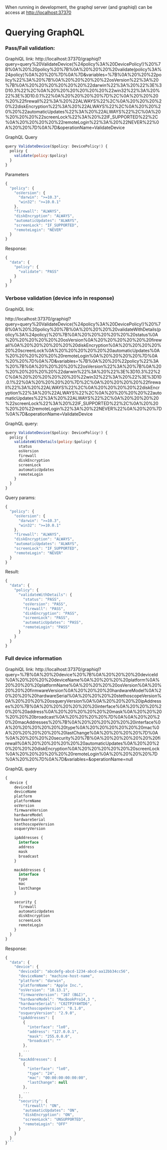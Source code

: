 When running in development, the graphql server (and graphiql) can be access at [http://localhost:37370](http://localhost:37370)

# Querying GraphQL

### Pass/Fail validation:

GraphiQL link: http://localhost:37370/graphiql?query=query%20ValidateDevice(%24policy%3A%20DevicePolicy!)%20%7B%0A%20%20policy%20%7B%0A%20%20%20%20validate(policy%3A%24policy)%0A%20%20%7D%0A%7D&variables=%7B%0A%20%20%22policy%22%3A%20%7B%0A%20%20%20%20%22osVersion%22%3A%20%7B%0A%20%20%20%20%20%20%22darwin%22%3A%20%22%3E%3D10.3%22%2C%0A%20%20%20%20%20%20%22win32%22%3A%20%22%3E%3D10.0.1%22%0A%20%20%20%20%7D%2C%0A%20%20%20%20%22firewall%22%3A%20%22ALWAYS%22%2C%0A%20%20%20%20%22diskEncryption%22%3A%20%22ALWAYS%22%2C%0A%20%20%20%20%22automaticUpdates%22%3A%20%22ALWAYS%22%2C%0A%20%20%20%20%22screenLock%22%3A%20%22IF_SUPPORTED%22%2C%0A%20%20%20%20%22remoteLogin%22%3A%20%22NEVER%22%0A%20%20%7D%0A%7D&operationName=ValidateDevice

GraphQL Query

```javascript
query ValidateDevice($policy: DevicePolicy!) {
  policy {
    validate(policy:$policy)
  }
}
```

Parameters

```javascript
{
  "policy": {
    "osVersion": {
      "darwin": ">=10.3",
      "win32": ">=10.0.1"
    },
    "firewall": "ALWAYS",
    "diskEncryption": "ALWAYS",
    "automaticUpdates": "ALWAYS",
    "screenLock": "IF_SUPPORTED",
    "remoteLogin": "NEVER"
  }
}
```

Response:

```javascript
{
  "data": {
    "policy": {
      "validate": "PASS"
    }
  }
}
```

### Verbose validation (device info in response)

GraphiQL link:

http://localhost:37370/graphiql?query=query%20ValidateDevice(%24policy%3A%20DevicePolicy!)%20%7B%0A%20%20policy%20%7B%0A%20%20%20%20validateWithDetails(policy%3A%24policy)%20%7B%0A%20%20%20%20%20%20status%0A%20%20%20%20%20%20osVersion%0A%20%20%20%20%20%20firewall%0A%20%20%20%20%20%20diskEncryption%0A%20%20%20%20%20%20screenLock%0A%20%20%20%20%20%20automaticUpdates%0A%20%20%20%20%20%20remoteLogin%0A%20%20%20%20%7D%0A%20%20%7D%0A%7D&variables=%7B%0A%20%20%22policy%22%3A%20%7B%0A%20%20%20%20%22osVersion%22%3A%20%7B%0A%20%20%20%20%20%20%22darwin%22%3A%20%22%3E%3D10.3%22%2C%0A%20%20%20%20%20%20%22win32%22%3A%20%22%3E%3D10.0.1%22%0A%20%20%20%20%7D%2C%0A%20%20%20%20%22firewall%22%3A%20%22ALWAYS%22%2C%0A%20%20%20%20%22diskEncryption%22%3A%20%22ALWAYS%22%2C%0A%20%20%20%20%22automaticUpdates%22%3A%20%22ALWAYS%22%2C%0A%20%20%20%20%22screenLock%22%3A%20%22IF_SUPPORTED%22%2C%0A%20%20%20%20%22remoteLogin%22%3A%20%22NEVER%22%0A%20%20%7D%0A%7D&operationName=ValidateDevice

GraphQL query:

```javascript
query ValidateDevice($policy: DevicePolicy!) {
  policy {
    validateWithDetails(policy:$policy) {
      status
      osVersion
      firewall
      diskEncryption
      screenLock
      automaticUpdates
      remoteLogin
    }
  }
}
```

Query params:

```javascript
{
  "policy": {
    "osVersion": {
      "darwin": ">=10.3",
      "win32": ">=10.0.1"
    },
    "firewall": "ALWAYS",
    "diskEncryption": "ALWAYS",
    "automaticUpdates": "ALWAYS",
    "screenLock": "IF_SUPPORTED",
    "remoteLogin": "NEVER"
  }
}
```

Result:

```javascript
{
  "data": {
    "policy": {
      "validateWithDetails": {
        "status": "PASS",
        "osVersion": "PASS",
        "firewall": "PASS",
        "diskEncryption": "PASS",
        "screenLock": "PASS",
        "automaticUpdates": "PASS",
        "remoteLogin": "PASS"
      }
    }
  }
}
```

### Full device information

GraphiQL link: http://localhost:37370/graphiql?query=%7B%0A%20%20device%20%7B%0A%20%20%20%20deviceId%0A%20%20%20%20deviceName%0A%20%20%20%20platform%0A%20%20%20%20platformName%0A%20%20%20%20osVersion%0A%20%20%20%20firmwareVersion%0A%20%20%20%20hardwareModel%0A%20%20%20%20hardwareSerial%0A%20%20%20%20stethoscopeVersion%0A%20%20%20%20osqueryVersion%0A%0A%20%20%20%20ipAddresses%20%7B%0A%20%20%20%20%20%20interface%0A%20%20%20%20%20%20address%0A%20%20%20%20%20%20mask%0A%20%20%20%20%20%20broadcast%0A%20%20%20%20%7D%0A%0A%20%20%20%20macAddresses%20%7B%0A%20%20%20%20%20%20interface%0A%20%20%20%20%20%20type%0A%20%20%20%20%20%20mac%0A%20%20%20%20%20%20lastChange%0A%20%20%20%20%7D%0A%0A%20%20%20%20security%20%7B%0A%20%20%20%20%20%20firewall%0A%20%20%20%20%20%20automaticUpdates%0A%20%20%20%20%20%20diskEncryption%0A%20%20%20%20%20%20screenLock%0A%20%20%20%20%20%20remoteLogin%0A%20%20%20%20%7D%0A%20%20%7D%0A%7D&variables=&operationName=null


GraphQL query

```javascript
{
  device {
    deviceId
    deviceName
    platform
    platformName
    osVersion
    firmwareVersion
    hardwareModel
    hardwareSerial
    stethoscopeVersion
    osqueryVersion

    ipAddresses {
      interface
      address
      mask
      broadcast
    }

    macAddresses {
      interface
      type
      mac
      lastChange
    }

    security {
      firewall
      automaticUpdates
      diskEncryption
      screenLock
      remoteLogin
    }
  }
}
```

Response:

```javascript
{
  "data": {
    "device": {
      "deviceId": "abcdefg-abcd-1234-abcd-aa12bb34cc56",
      "deviceName": "machine-host-name",
      "platform": "darwin",
      "platformName": "Apple Inc.",
      "osVersion": "10.13.1",
      "firmwareVersion": "167 (B&I)",
      "hardwareModel": "MacBookPro14,3 ",
      "hardwareSerial": "C02TP3Y4HTD6",
      "stethoscopeVersion": "0.1.0",
      "osqueryVersion": "2.9.0",
      "ipAddresses": [
        {
          "interface": "lo0",
          "address": "127.0.0.1",
          "mask": "255.0.0.0",
          "broadcast": ""
        },
        ...
      ],
      "macAddresses": [
        {
          "interface": "lo0",
          "type": "24",
          "mac": "00:00:00:00:00:00",
          "lastChange": null
        },
        ...
      ],
      "security": {
        "firewall": "ON",
        "automaticUpdates": "ON",
        "diskEncryption": "ON",
        "screenLock": "UNSUPPORTED",
        "remoteLogin": "OFF"
      }
    }
  }
}```
